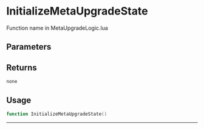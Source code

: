 # InitializeMetaUpgradeState
Function name in MetaUpgradeLogic.lua
## Parameters

## Returns
`none`
## Usage
```lua
function InitializeMetaUpgradeState()
```
---
